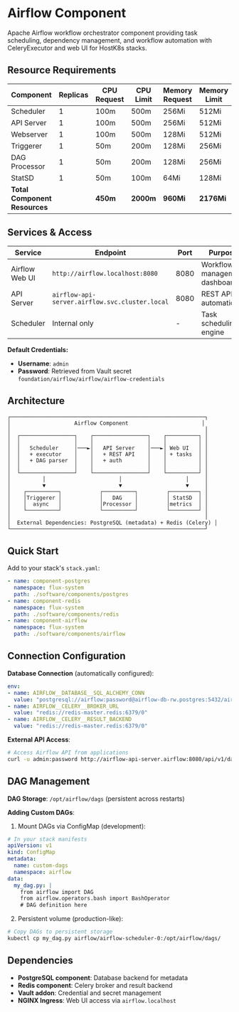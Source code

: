 # Airflow Component

Apache Airflow workflow orchestrator component providing task scheduling, dependency management, and workflow automation with CeleryExecutor and web UI for HostK8s stacks.

## Resource Requirements

| Component | Replicas | CPU Request | CPU Limit | Memory Request | Memory Limit | Storage |
|-----------|----------|-------------|-----------|----------------|--------------|---------|
| Scheduler | 1 | 100m | 500m | 256Mi | 512Mi | - |
| API Server | 1 | 100m | 500m | 256Mi | 512Mi | - |
| Webserver | 1 | 100m | 500m | 128Mi | 512Mi | - |
| Triggerer | 1 | 50m | 200m | 128Mi | 256Mi | - |
| DAG Processor | 1 | 50m | 200m | 128Mi | 256Mi | - |
| StatSD | 1 | 50m | 100m | 64Mi | 128Mi | - |
| **Total Component Resources** | | **450m** | **2000m** | **960Mi** | **2176Mi** | **-** |

## Services & Access

| Service | Endpoint | Port | Purpose | Credentials |
|---------|----------|------|---------|-------------|
| Airflow Web UI | `http://airflow.localhost:8080` | 8080 | Workflow management dashboard | `admin` user |
| API Server | `airflow-api-server.airflow.svc.cluster.local` | 8080 | REST API for automation | Same credentials |
| Scheduler | Internal only | - | Task scheduling engine | - |

**Default Credentials:**
- **Username**: `admin`
- **Password**: Retrieved from Vault secret `foundation/airflow/airflow/airflow-credentials`

## Architecture

```
┌─────────────────────────────────────────────────────────────┐
│                    Airflow Component                       │
│                                                             │
│  ┌─────────────────┐    ┌─────────────────┐    ┌──────────┐ │
│  │                 │    │                 │    │          │ │
│  │   Scheduler     │───►│   API Server    │───►│ Web UI   │ │
│  │   + executor    │    │   + REST API    │    │ + tasks  │ │
│  │   + DAG parser  │    │   + auth        │    │          │ │
│  │                 │    │                 │    │          │ │
│  └─────────────────┘    └─────────────────┘    └──────────┘ │
│          │                       │                    │     │
│          ▼                       ▼                    ▼     │
│    ┌──────────┐            ┌──────────┐         ┌─────────┐ │
│    │Triggerer │            │   DAG    │         │ StatSD  │ │
│    │  async   │            │Processor │         │metrics  │ │
│    └──────────┘            └──────────┘         └─────────┘ │
│                                                             │
│  External Dependencies: PostgreSQL (metadata) + Redis (Celery) │
└─────────────────────────────────────────────────────────────┘
```

## Quick Start

Add to your stack's `stack.yaml`:

```yaml
- name: component-postgres
  namespace: flux-system
  path: ./software/components/postgres
- name: component-redis
  namespace: flux-system
  path: ./software/components/redis
- name: component-airflow
  namespace: flux-system
  path: ./software/components/airflow
```

## Connection Configuration

**Database Connection** (automatically configured):
```yaml
env:
- name: AIRFLOW__DATABASE__SQL_ALCHEMY_CONN
  value: "postgresql://airflow:password@airflow-db-rw.postgres:5432/airflow"
- name: AIRFLOW__CELERY__BROKER_URL
  value: "redis://redis-master.redis:6379/0"
- name: AIRFLOW__CELERY__RESULT_BACKEND
  value: "redis://redis-master.redis:6379/0"
```

**External API Access**:
```bash
# Access Airflow API from applications
curl -u admin:password http://airflow-api-server.airflow:8080/api/v1/dags
```

## DAG Management

**DAG Storage**: `/opt/airflow/dags` (persistent across restarts)

**Adding Custom DAGs**:
1. Mount DAGs via ConfigMap (development):
```yaml
# In your stack manifests
apiVersion: v1
kind: ConfigMap
metadata:
  name: custom-dags
  namespace: airflow
data:
  my_dag.py: |
    from airflow import DAG
    from airflow.operators.bash import BashOperator
    # DAG definition here
```

2. Persistent volume (production-like):
```bash
# Copy DAGs to persistent storage
kubectl cp my_dag.py airflow/airflow-scheduler-0:/opt/airflow/dags/
```

## Dependencies

- **PostgreSQL component**: Database backend for metadata
- **Redis component**: Celery broker and result backend
- **Vault addon**: Credential and secret management
- **NGINX Ingress**: Web UI access via `airflow.localhost`
